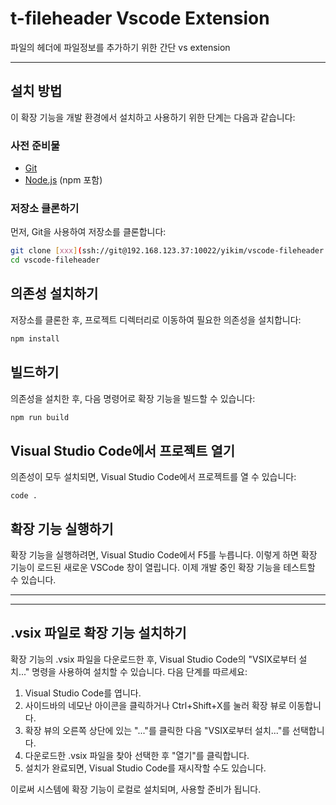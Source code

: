 # t-fileheader Vscode Extension

파일의 헤더에 파일정보를 추가하기 위한 간단 vs extension


---
## 설치 방법

이 확장 기능을 개발 환경에서 설치하고 사용하기 위한 단계는 다음과 같습니다:

### 사전 준비물

- [Git](https://git-scm.com/downloads)
- [Node.js](https://nodejs.org/en/) (npm 포함)

### 저장소 클론하기

먼저, Git을 사용하여 저장소를 클론합니다:

```bash
git clone [xxx](ssh://git@192.168.123.37:10022/yikim/vscode-fileheader.git)
cd vscode-fileheader
```

## 의존성 설치하기
저장소를 클론한 후, 프로젝트 디렉터리로 이동하여 필요한 의존성을 설치합니다:
```bash
npm install
```

## 빌드하기
의존성을 설치한 후, 다음 명령어로 확장 기능을 빌드할 수 있습니다:
```bash
npm run build
```

## Visual Studio Code에서 프로젝트 열기
의존성이 모두 설치되면, Visual Studio Code에서 프로젝트를 열 수 있습니다:
```
code .
```
## 확장 기능 실행하기
확장 기능을 실행하려면, Visual Studio Code에서 F5를 누릅니다. 이렇게 하면 확장 기능이 로드된 새로운 VSCode 창이 열립니다. 이제 개발 중인 확장 기능을 테스트할 수 있습니다.

---
---
## .vsix 파일로 확장 기능 설치하기

확장 기능의 .vsix 파일을 다운로드한 후, Visual Studio Code의 "VSIX로부터 설치..." 명령을 사용하여 설치할 수 있습니다. 다음 단계를 따르세요:
1. Visual Studio Code를 엽니다.
2. 사이드바의 네모난 아이콘을 클릭하거나 Ctrl+Shift+X를 눌러 확장 뷰로 이동합니다.
3. 확장 뷰의 오른쪽 상단에 있는 "..."를 클릭한 다음 "VSIX로부터 설치..."를 선택합니다.
4. 다운로드한 .vsix 파일을 찾아 선택한 후 "열기"를 클릭합니다.
5. 설치가 완료되면, Visual Studio Code를 재시작할 수도 있습니다.
   
이로써 시스템에 확장 기능이 로컬로 설치되며, 사용할 준비가 됩니다.